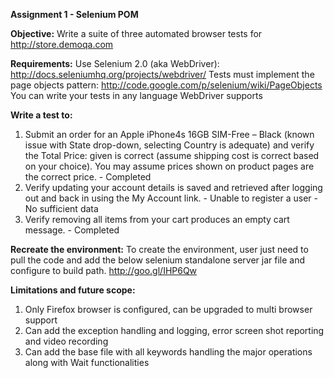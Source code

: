<b>Assignment 1 - Selenium POM</b>

<b>Objective:</b>
Write a suite of three automated browser tests for http://store.demoqa.com 

<b>Requirements:</b>
Use Selenium 2.0 (aka WebDriver): http://docs.seleniumhq.org/projects/webdriver/
Tests must implement the page objects pattern: http://code.google.com/p/selenium/wiki/PageObjects
You can write your tests in any language WebDriver supports

<b>Write a test to:</b>
1. Submit an order for an Apple iPhone4s 16GB SIM-Free – Black (known issue with State drop-down, selecting Country is adequate) and verify the Total Price: given is correct (assume shipping cost is correct based on your choice). You may assume prices shown on product pages are the correct price. - Completed
2. Verify updating your account details is saved and retrieved after logging out and back in using the My Account link. - Unable to register a user - No sufficient data
3. Verify removing all items from your cart produces an empty cart message. - Completed


<b>Recreate the environment:</b>
To create the environment, user just need to pull the code and add the below selenium standalone server jar file and configure to build path.
http://goo.gl/IHP6Qw

<B>Limitations and future scope:</B>
1. Only Firefox browser is configured, can be upgraded to multi browser support
2. Can add the exception handling and logging, error screen shot reporting and video recording
3. Can add the base file with all keywords handling the major operations along with Wait functionalities

